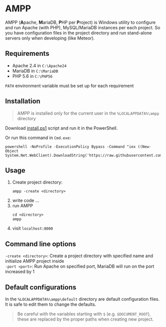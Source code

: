 # AMPP 

AMPP (**A**pache, **M**ariaDB, **P**HP per **P**roject) is Windows utility to configure and run Apache (with PHP), MySQL/MariaDB instances per each project.
So you have configuration files in the project directory and run stand-alone servers only when developing (like Meteor).

## Requirements
- Apache 2.4 in `C:\Apache24`
- MariaDB in `C:\MariaDB`
- PHP 5.6 in `C:\PHP56`

`PATH` environment variable must be set up for each requirement 

## Installation

> AMPP is installed only for the current user in the `%LOCALAPPDATA%\ampp` directory

Download [install.ps1](https://github.com/uiii/ampp/blob/master/install.ps1) script and run it in the PowerShell.

Or run this command in `Cmd.exe`:
```
powershell -NoProfile -ExecutionPolicy Bypass -Command "iex ((New-Object System.Net.WebClient).DownloadString('https://raw.githubusercontent.com/uiii/ampp/master/install.ps1'))"
```

## Usage

1. Create project directory:
	```
	ampp -create <directory> 
	```
2. write code ...
3. run AMPP
	```
	cd <directory>
	ampp
	```
4. visit `localhost:8000`

## Command line options

`-create <directory>`: Create a project directory with specified name and initialize AMPP project inside  
`-port <port>`: Run Apache on specified port, MariaDB will run on the port increased by 1

## Default configurations

In the `%LOCALAPPDATA%\ampp\default` directory are default configuration files.
It is safe to edit them to change the defaults.

> Be careful with the variables starting with `$` (e.g. `$DOCUMENT_ROOT`),
> these are replaced by the proper paths when creating new project.